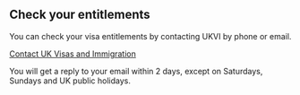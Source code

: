 ## Check your entitlements

You can check your visa entitlements by contacting UKVI by phone or email.

[Contact UK Visas and Immigration](https://www.gov.uk/contact-ukvi-inside-outside-uk)

You will get a reply to your email within 2 days, except on Saturdays, Sundays and UK public holidays.

